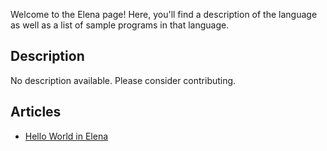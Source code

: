 Welcome to the Elena page! Here, you'll find a description of the language as well as a list of sample programs in that language.

## Description

No description available. Please consider contributing.

## Articles

- [Hello World in Elena](https://sampleprograms.io/projects/hello-world/elena)